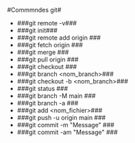 #Commmndes git#

- ###git remote -v###
- ###git init###
- ###git remote add origin <branch>###
- ###git fetch origin <branch>###
- ###git merge <branch>###
- ###git pull origin <branch>###
- ###git checkout <branch>###
- ###git branch <nom_branch>###
- ###git checkout -b <nom_branch>###
- ###git status ###
- ###git branch -M main ###
- ###git branch -a ###
- ###git add <nom_fichier>###
- ###git push -u origin main ###
- ###git commit -m "Message" ###
- ###git commit -am "Message" ###